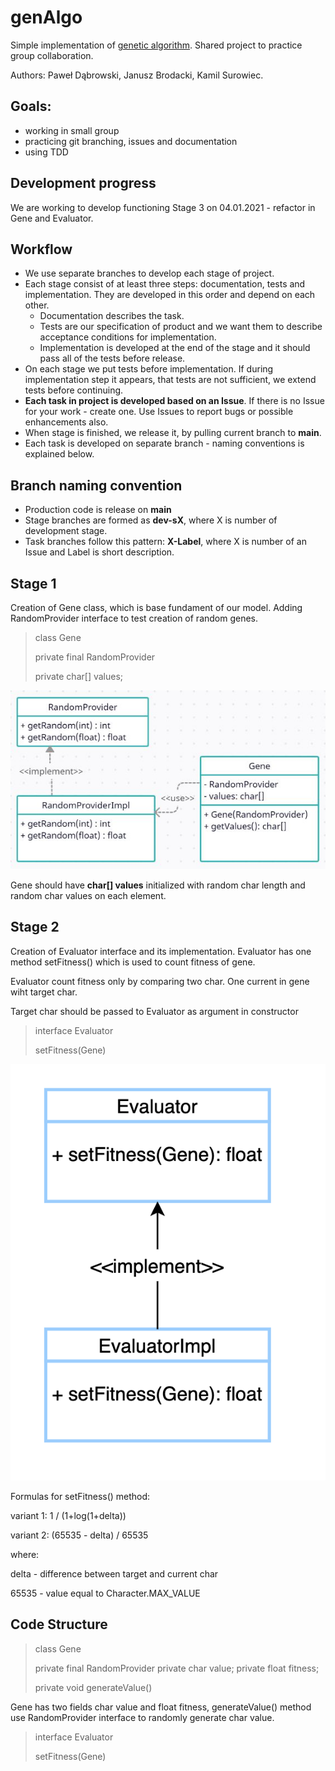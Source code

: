 # genAlgo

<p>Simple implementation of <a href="https://pl.wikipedia.org/wiki/Algorytm_genetyczny" target="_blank">genetic algorithm</a>. Shared project to practice group collaboration.</p>
<p>Authors: Paweł Dąbrowski, Janusz Brodacki, Kamil Surowiec.</p>

## Goals:
<ul><li>working in small group</li>
<li>practicing git branching, issues and documentation</li>
<li>using TDD</li></ul>

## Development progress
<p>We are working to develop functioning Stage 3 on 04.01.2021 - refactor in Gene and Evaluator.</p>

## Workflow
- We use separate branches to develop each stage of project.
- Each stage consist of at least three steps: documentation, tests and implementation. They are developed in this order and depend on each other.
    - Documentation describes the task.
    - Tests are our specification of product and we want them to describe acceptance conditions for implementation.
    - Implementation is developed at the end of the stage and it should pass all of the tests before release.
- On each stage we put tests before implementation. If during implementation step it appears, that tests are not sufficient, we extend tests before continuing.
- <b>Each task in project is developed based on an Issue</b>. If there is no Issue for your work - create one. Use Issues to report bugs or possible enhancements also.
- When stage is finished, we release it, by pulling current branch to <b>main</b>.
- Each task is developed on separate branch - naming conventions is explained below.

## Branch naming convention
- Production code is release on <b>main</b>
- Stage branches are formed as <b>dev-sX</b>, where X is number of development stage.
- Task branches follow this pattern: <b>X-Label</b>, where X is number of an Issue and Label is short description.

## Stage 1
<p>Creation of Gene class, which is base fundament of our model. Adding RandomProvider interface to test creation of random genes.</p>

> class Gene
> 
> private final RandomProvider
> 
> private char[] values;

![Gene class](images/genAlgo-stage1.jpg)
<p>Gene should have <b>char[] values</b> initialized with random char length and random char values on each element.</p>

## Stage 2
<p>Creation of Evaluator interface and its implementation. Evaluator has one method setFitness() which is used to count fitness of gene. </p> 
<p>Evaluator count fitness only by comparing two char. One current in gene wiht target char. </p>
<p>Target char should be passed to Evaluator as argument in constructor </p> 

> interface Evaluator
>
>setFitness(Gene)

![Evaluator interface](images/genAlgo-stage2.png)

<p>Formulas for setFitness() method: </p>
<p>variant 1:  1 / (1+log(1+delta)) </p>
<p>variant 2: (65535 - delta) / 65535 </p>
<p>where: </p>
<p>delta - difference between target and current char </p>
<p>65535 - value equal to Character.MAX_VALUE </p>

## Code Structure

> class Gene
> 
> private final RandomProvider 
> private char value;
> private float fitness;
>
> private void generateValue()

Gene has two fields char value and float fitness, generateValue() method use RandomProvider interface to randomly generate char value.

> interface Evaluator
>
> setFitness(Gene)


